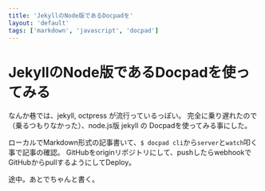 ```yaml
---
title: 'JekyllのNode版であるDocpadを'
layout: 'default'
tags: ['markdown', 'javascript', 'docpad']
---
```


JekyllのNode版であるDocpadを使ってみる
======================================

なんか巷では、jekyll, octpress が流行っているっぽい。
完全に乗り遅れたので（乗るつもりなかった）、node.js版 jekyll の Docpadを使ってみる事にした。

ローカルでMarkdown形式の記事書いて、`$ docpad cli`から`server`と`watch`叩く事で記事の確認。
GitHubをoriginリポジトリにして、pushしたらwebhookでGitHubからpullするようにしてDeploy。

途中。あとでちゃんと書く。
